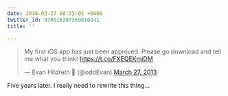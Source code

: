 ```yaml
---
date: 2018-03-27 08:55:05 +0000
twitter_id: 978616397369610241
title: ''

---
```

<blockquote class="twitter-tweet"><p lang="en" dir="ltr">My first iOS app has just been approved. Please go download and tell me what you think! <a href="https://t.co/FXEQEKmiDM">https://t.co/FXEQEKmiDM</a></p>&mdash; Evan Hildreth 🔰 (@oddEvan) <a href="https://twitter.com/oddEvan/status/316993128345239552?ref_src=twsrc%5Etfw">March 27, 2013</a></blockquote>
<script async src="https://platform.twitter.com/widgets.js" charset="utf-8"></script>

Five years later. I really need to rewrite this thing...
